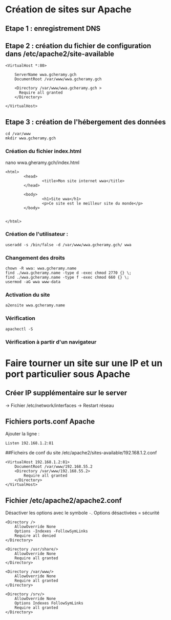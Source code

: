 # Création de sites sur Apache

## Etape 1 : enregistrement DNS


## Etape 2 : création du fichier de configuration dans /etc/apache2/site-available 

```
<VirtualHost *:80>

    ServerName wwa.gcheramy.gch
    DocumentRoot /var/www/wwa.gcheramy.gch

    <Directory /var/www/wwa.gcheramy.gch >
      Require all granted
    </Directory>

</VirtualHost>
```

## Etape 3 : création de l'hébergement des données 

```
cd /var/www
mkdir wwa.gcheramy.gch
```

### Création du fichier index.html 

nano wwa.gheramy.gch/index.html

```
<html>
        <head>
                <title>Mon site internet wwa</title>
        </head>

        <body>
                <h1>Site wwa</h1>
                <p>Ce site est le meilleur site du monde</p>
        </body>


</html>
```

### Création de l'utilisateur :
```
useradd -s /bin/false -d /var/www/wwa.gcheramy.gch/ wwa
```

### Changement des droits
```
chown -R wwa: wwa.gcheramy.name 
find ./wwa.gcheramy.name -type d -exec chmod 2770 {} \;
find ./wwa.gcheramy.name -type f -exec chmod 660 {} \;
usermod -aG wwa www-data
```

### Activation du site
```
a2ensite wwa.gcheramy.name
```

### Vérification 
```
apachectl -S
```

### Vérification à partir d'un navigateur

# Faire tourner un site sur une IP et un port particulier sous Apache

## Créer IP supplémentaire sur le server 
-> Fichier /etc/network/interfaces
-> Restart réseau

## Fichiers ports.conf Apache

Ajouter la ligne : 
```
Listen 192.168.1.2:81
```

##Ficheirs de conf du site
/etc/apache2/sites-available/192.168.1.2.conf
```
<VirtualHost 192.168.1.2:81>
    DocumentRoot /var/www/192.168.55.2
    <Directory /var/www/192.168.55.2>
        Require all granted
    </Directory>
</VirtualHost>
```

## Fichier /etc/apache2/apache2.conf

Désactiver les options avec le symbole `-`.
Options désactivées = sécurité

```
<Directory />
    AllowOverride None
    Options -Indexes -FollowSymLinks
    Require all denied
</Directory>

<Directory /usr/share/>
    AllowOverride None
    Require all granted
</Directory>

<Directory /var/www/>
    AllowOverride None
    Require all granted
</Directory>

<Directory /srv/>
    AllowOverride None
    Options Indexes FollowSymLinks
    Require all granted
</Directory>
```
